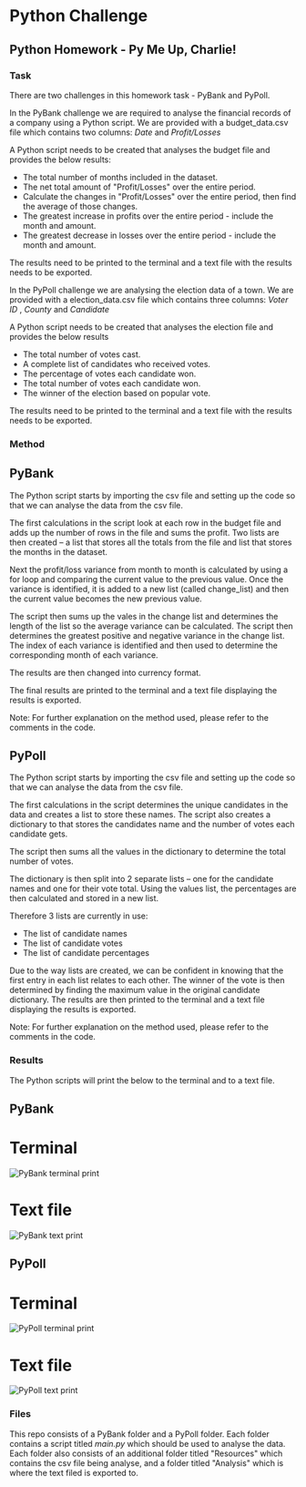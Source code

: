 # Python Challenge
## Python Homework - Py Me Up, Charlie!

### Task
There are two challenges in this homework task - PyBank and PyPoll.

In the PyBank challenge we are required to analyse the financial records of a company using a Python script. 
We are provided with a budget_data.csv file which contains two columns: _Date_ and _Profit/Losses_

A Python script needs to be created that analyses the budget file and provides the below results:

* The total number of months included in the dataset.
* The net total amount of "Profit/Losses" over the entire period.
* Calculate the changes in "Profit/Losses" over the entire period, then find the average of those changes.
* The greatest increase in profits over the entire period - include the month and amount.
* The greatest decrease in losses over the entire period - include the month and amount.

The results need to be printed to the terminal and a text file with the results needs to be exported.

In the PyPoll challenge we are analysing the election data of a town.
We are provided with a election_data.csv file which contains three columns: _Voter ID_ , _County_ and _Candidate_

A Python script needs to be created that analyses the election file and provides the below results

* The total number of votes cast.
* A complete list of candidates who received votes.
* The percentage of votes each candidate won.
* The total number of votes each candidate won.
* The winner of the election based on popular vote.

The results need to be printed to the terminal and a text file with the results needs to be exported.

### Method

## PyBank
The Python script starts by importing the csv file and setting up the code so that we can analyse the data from the csv file. 

The first calculations in the script look at each row in the budget file and adds up the number of rows in the file and sums the profit. Two lists are then created – a list that stores all the totals from the file and list that stores the months in the dataset.

Next the profit/loss variance from month to month is calculated by using a for loop and comparing the current value to the previous value. Once the variance is identified, it is added to a new list (called change_list) and then the current value becomes the new previous value. 

The script then sums up the vales in the change list and determines the length of the list so the average variance can be calculated.
The script then determines the greatest positive and negative variance in the change list. The index of each variance is identified and then used to determine the corresponding month of each variance.

The results are then changed into currency format.

The final results are printed to the terminal and a text file displaying the results is exported.

Note: For further explanation on the method used, please refer to the comments in the code.

## PyPoll
The Python script starts by importing the csv file and setting up the code so that we can analyse the data from the csv file. 

The first calculations in the script determines the unique candidates in the data and creates a list to store these names. The script also creates a dictionary to that stores the candidates name and the number of votes each candidate gets.

The script then sums all the values in the dictionary to determine the total number of votes.

The dictionary is then split into 2 separate lists – one for the candidate names and one for their vote total. Using the values list, the percentages are then calculated and stored in a new list.

Therefore 3 lists are currently in use:
*	The list of candidate names
*	The list of candidate votes
*	The list of candidate percentages

Due to the way lists are created, we can be confident in knowing that the first entry in each list relates to each other.
The winner of the vote is then determined by finding the maximum value in the original candidate dictionary. 
The results are then printed to the terminal and a text file displaying the results is exported.

Note: For further explanation on the method used, please refer to the comments in the code.

### Results
The Python scripts will print the below to the terminal and to a text file.

## PyBank
# Terminal
![PyBank terminal print](https://user-images.githubusercontent.com/82348616/119446973-92b21d80-bd72-11eb-9438-de3d1fd4acb0.PNG)

# Text file
![PyBank text print](https://user-images.githubusercontent.com/82348616/119446993-9a71c200-bd72-11eb-98b4-5e2b37938a06.PNG)

## PyPoll
# Terminal
![PyPoll terminal print](https://user-images.githubusercontent.com/82348616/119447024-a3629380-bd72-11eb-93da-555ec11d45ac.PNG)

# Text file
![PyPoll text print](https://user-images.githubusercontent.com/82348616/119447037-a8bfde00-bd72-11eb-9018-a9681fef631f.PNG)

### Files
This repo consists of a PyBank folder and a PyPoll folder. Each folder contains a script titled _main.py_ which should be used to analyse the data.
Each folder also consists of an additional folder titled "Resources" which contains the csv file being analyse, and a folder titled "Analysis" which is where the text filed is exported to.
